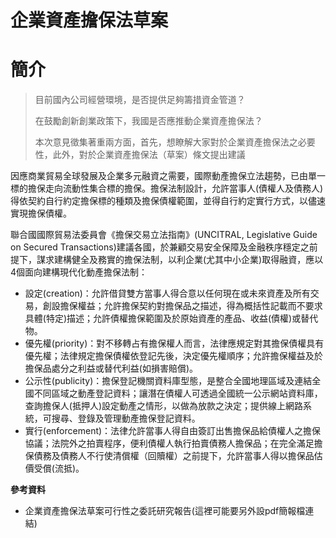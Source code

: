 # 企業資產擔保法草案

# 簡介

> 目前國內公司經營環境，是否提供足夠籌措資金管道？
>
> 在鼓勵創新創業政策下，我國是否應推動企業資產擔保法？
>
> 本次意見徵集著重兩方面，首先，想瞭解大家對於企業資產擔保法之必要性，此外，對於企業資產擔保法（草案）條文提出建議

因應商業貿易全球發展及企業多元融資之需要，國際動產擔保立法趨勢，已由單一標的擔保走向流動性集合標的擔保。擔保法制設計，允許當事人(債權人及債務人)得依契約自行約定擔保標的種類及擔保債權範圍，並得自行約定實行方式，以儘速實現擔保債權。

聯合國國際貿易法委員會《擔保交易立法指南》(UNCITRAL, Legislative Guide on Secured Transactions)建議各國，於兼顧交易安全保障及金融秩序穩定之前提下，謀求建構健全及務實的擔保法制，以利企業(尤其中小企業)取得融資，應以4個面向建構現代化動產擔保法制：

+ 設定(creation)：允許借貸雙方當事人得合意以任何現在或未來資產及所有交易，創設擔保權益；允許擔保契約對擔保品之描述，得為概括性記載而不要求具體(特定)描述；允許債權擔保範圍及於原始資產的產品、收益(債權)或替代物。
+ 優先權(priority)：對不移轉占有擔保權人而言，法律應規定對其擔保債權具有優先權；法律規定擔保債權依登記先後，決定優先權順序；允許擔保權益及於擔保品處分之利益或替代利益(如損害賠償)。
+ 公示性(publicity)：擔保登記機關資料庫型態，是整合全國地理區域及連結全國不同區域之動產登記資料；讓潛在債權人可透過全國統一公示網站資料庫，查詢擔保人(抵押人)設定動產之情形，以做為放款之決定；提供線上網路系統，可搜尋、登錄及管理動產擔保登記資料。
+ 實行(enforcement)：法律允許當事人得自由簽訂出售擔保品給債權人之擔保協議；法院外之拍賣程序，便利債權人執行拍賣債務人擔保品；在完全滿足擔保債務及債務人不行使清償權（回贖權）之前提下，允許當事人得以擔保品估價受償(流抵)。


**參考資料**

* 企業資產擔保法草案可行性之委託研究報告(這裡可能要另外設pdf簡報檔連結)